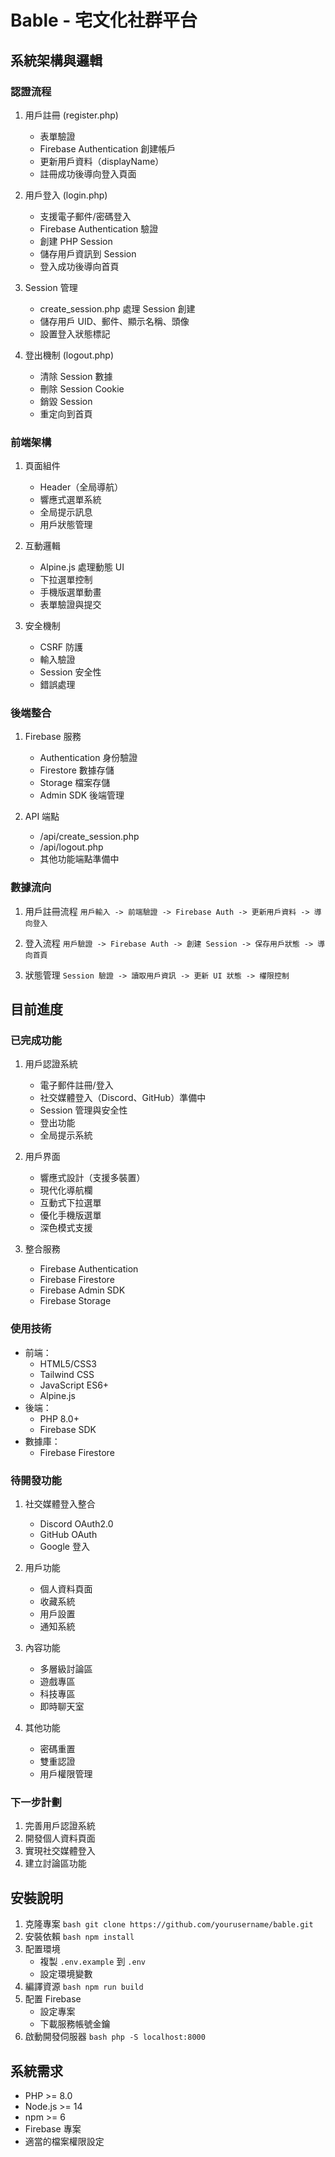 # Bable - 宅文化社群平台

## 系統架構與邏輯

### 認證流程
1. 用戶註冊 (register.php)
   - 表單驗證
   - Firebase Authentication 創建帳戶
   - 更新用戶資料（displayName）
   - 註冊成功後導向登入頁面

2. 用戶登入 (login.php)
   - 支援電子郵件/密碼登入
   - Firebase Authentication 驗證
   - 創建 PHP Session
   - 儲存用戶資訊到 Session
   - 登入成功後導向首頁

3. Session 管理
   - create_session.php 處理 Session 創建
   - 儲存用戶 UID、郵件、顯示名稱、頭像
   - 設置登入狀態標記

4. 登出機制 (logout.php)
   - 清除 Session 數據
   - 刪除 Session Cookie
   - 銷毀 Session
   - 重定向到首頁

### 前端架構
1. 頁面組件
   - Header（全局導航）
   - 響應式選單系統
   - 全局提示訊息
   - 用戶狀態管理

2. 互動邏輯
   - Alpine.js 處理動態 UI
   - 下拉選單控制
   - 手機版選單動畫
   - 表單驗證與提交

3. 安全機制
   - CSRF 防護
   - 輸入驗證
   - Session 安全性
   - 錯誤處理

### 後端整合
1. Firebase 服務
   - Authentication 身份驗證
   - Firestore 數據存儲
   - Storage 檔案存儲
   - Admin SDK 後端管理

2. API 端點
   - /api/create_session.php
   - /api/logout.php
   - 其他功能端點準備中

### 數據流向
1. 用戶註冊流程   ```
   用戶輸入 -> 前端驗證 -> Firebase Auth -> 更新用戶資料 -> 導向登入   ```

2. 登入流程   ```
   用戶驗證 -> Firebase Auth -> 創建 Session -> 保存用戶狀態 -> 導向首頁   ```

3. 狀態管理   ```
   Session 驗證 -> 讀取用戶資訊 -> 更新 UI 狀態 -> 權限控制   ```

## 目前進度

### 已完成功能
1. 用戶認證系統
   - 電子郵件註冊/登入
   - 社交媒體登入（Discord、GitHub）準備中
   - Session 管理與安全性
   - 登出功能
   - 全局提示系統

2. 用戶界面
   - 響應式設計（支援多裝置）
   - 現代化導航欄
   - 互動式下拉選單
   - 優化手機版選單
   - 深色模式支援

3. 整合服務
   - Firebase Authentication
   - Firebase Firestore
   - Firebase Admin SDK
   - Firebase Storage

### 使用技術
- 前端：
  - HTML5/CSS3
  - Tailwind CSS
  - JavaScript ES6+
  - Alpine.js
- 後端：
  - PHP 8.0+
  - Firebase SDK
- 數據庫：
  - Firebase Firestore

### 待開發功能
1. 社交媒體登入整合
   - Discord OAuth2.0
   - GitHub OAuth
   - Google 登入

2. 用戶功能
   - 個人資料頁面
   - 收藏系統
   - 用戶設置
   - 通知系統

3. 內容功能
   - 多層級討論區
   - 遊戲專區
   - 科技專區
   - 即時聊天室

4. 其他功能
   - 密碼重置
   - 雙重認證
   - 用戶權限管理

### 下一步計劃
1. 完善用戶認證系統
2. 開發個人資料頁面
3. 實現社交媒體登入
4. 建立討論區功能

## 安裝說明
1. 克隆專案   ```bash
   git clone https://github.com/yourusername/bable.git   ```
2. 安裝依賴   ```bash
   npm install   ```
3. 配置環境
   - 複製 `.env.example` 到 `.env`
   - 設定環境變數
4. 編譯資源   ```bash
   npm run build   ```
5. 配置 Firebase
   - 設定專案
   - 下載服務帳號金鑰
6. 啟動開發伺服器   ```bash
   php -S localhost:8000   ```

## 系統需求
- PHP >= 8.0
- Node.js >= 14
- npm >= 6
- Firebase 專案
- 適當的檔案權限設定